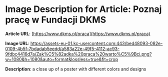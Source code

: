 # Image Description for Article: Poznaj pracę w Fundacji DKMS
**Article URL**: [https://www.dkms.pl/praca](https://www.dkms.pl/praca)

**Image URL**: https://assets-eu-01.kc-usercontent.com:443/bed48093-082e-0109-4b5f-7bdadab5eedd/a583a22e-49f5-4112-ac93-9fdbc4416d7a/Zak%C5%82adka%20praca%20warto%C5%9Bci.png?w=1080&h=1080&auto=format&lossless=true&fit=crop

**Description**: a close up of a poster with different colors and designs
